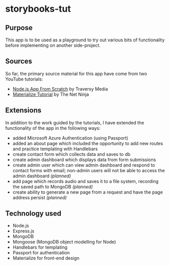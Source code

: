 # storybooks-tut
## Purpose
This app is to be used as a playground to try out various bits of functionality before implementing on another side-project.
## Sources
So far, the primary source material for this app have come from two YouTube tutorials:
- [Node.js App From Scratch](https://www.youtube.com/watch?v=SBvmnHTQIPY&t=2893s) by Traversy Media
- [Materialize Tutorial](https://www.youtube.com/playlist?list=PL4cUxeGkcC9gGrbtvASEZSlFEYBnPkmff) by The Net Ninja
## Extensions
In addition to the work guided by the tutorials, I have extended the functionality of the app in the following ways:
- added Microsoft Azure Authentication (using Passport)
- added an about page which included the opportunity to add new routes and practice templating with Handlebars
- create contact form which collects data and saves to db
- create admin dashboard which displays data from form submissions
- create admin user which can view admin dashboard and respond to contact forms with email; non-admin users will not be able to access the admin dashboard *(planned)*
- add page which records audio and saves it to a file system, recording the saved path to MongoDB *(planned)*
- create ability to generate a new page from a request and have the page address persist *(planned)*
## Technology used
- Node.js 
- Express.js 
- MongoDB 
- Mongoose (MongoDB object modelling for Node)
- Handlebars for templating
- Passport for authentication
- Materialize for front-end design